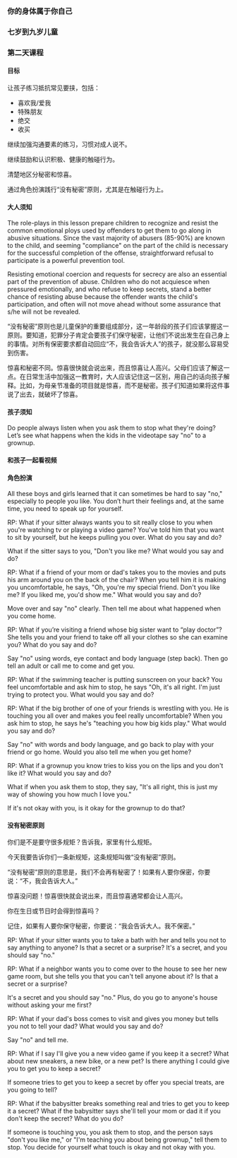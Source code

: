 ### 你的身体属于你自己

### 七岁到九岁儿童

### 第二天课程

#### 目标

让孩子练习抵抗常见要挟，包括：

* 喜欢我/爱我
* 特殊朋友
* 绝交
* 收买

继续加强沟通要素的练习，习惯对成人说不。

继续鼓励和认识积极、健康的触碰行为。

清楚地区分秘密和惊喜。

通过角色扮演践行“没有秘密”原则，尤其是在触碰行为上。

#### 大人须知

The role-plays in this lesson prepare children to recognize and resist the common emotional ploys used by offenders to get them to go along in abusive situations. Since the vast majority of abusers (85-90%) are known to the child, and seeming "compliance" on the part of the child is necessary for the successful completion of the offense, straightforward refusal to participate is a powerful prevention tool.

Resisting emotional coercion and requests for secrecy are also an essential part of the prevention of abuse. Children who do not acquiesce when pressured emotionally, and who refuse to keep secrets, stand a better chance of resisting abuse because the offender wants the child's participation, and often will not move ahead without some assurance that s/he will not be revealed.

“没有秘密”原则也是儿童保护的重要组成部分，这一年龄段的孩子们应该掌握这一原则。要知道，犯罪分子肯定会要孩子们保守秘密，让他们不说出发生在自己身上的事情。对所有保密要求都自动回应“不，我会告诉大人”的孩子，就没那么容易受到伤害。

惊喜和秘密不同。惊喜很快就会说出来，而且惊喜让人高兴。父母们应该了解这一点。在日常生活中加强这一教育时，大人应该记住这一区别，用自己的话向孩子解释。比如，为母亲节准备的项目就是惊喜，而不是秘密。孩子们知道如果将这件事说了出去，就破坏了惊喜。

#### 孩子须知

Do people always listen when you ask them to stop what they're doing?  Let’s see what happens when the kids in the videotape say "no" to a grownup.

#### 和孩子一起看视频

#### 角色扮演

All these boys and girls learned that it can sometimes be hard to say "no," especially to people you like. You don’t hurt their feelings and, at the same time, you need to speak up for yourself.

RP:  What if your sitter always wants you to sit really close to you when you're watching tv or playing a video game?  You've told him that you want to sit by yourself, but he keeps pulling you over.  What do you say and do?

What if the sitter says to you, "Don't you like me? What would you say and  do?

RP:   What if a friend of your mom or dad's takes you to the movies and puts his arm around you on the back of the chair?   When you tell him it is making you uncomfortable, he says, "Oh, you're my special friend.   Don't you like me? If you liked me, you'd show me." What would you say and do?

Move over and say "no"   clearly.  Then tell me about what happened when you come home.

RP:   What if you’re visiting a friend whose big sister want to “play doctor”? She tells you and your friend to take off all your clothes so she can examine you?   What do you say and do?

Say "no" using words, eye contact and body language (step back).   Then go tell an adult or call  me to come and get you.

RP:   What if the swimming teacher is putting sunscreen on your back? You feel uncomfortable and ask him to stop, he says "Oh, it's all right.   I'm just trying to protect you.  What would you say and do?

 RP:   What if the big brother of one of your friends is wrestling with you. He is touching you all over and makes you feel really uncomfortable? When you ask him to stop, he says he's "teaching you how big kids play." What would you say and do?

Say "no" with words and body language, and go back to play with your friend or go home.  Would you also tell me when you get home?

RP:   What if a grownup you know tries to kiss you on the lips and you don't like it?   What would you say and do?

What if when you ask them to stop, they say, "It's all right, this is just my way of showing you how much I love you."

If it's not okay with you, is it okay for the grownup to do that?

#### 没有秘密原则

你们是不是要守很多规矩？告诉我，家里有什么规矩。

今天我要告诉你们一条新规矩，这条规矩叫做“没有秘密”原则。

“没有秘密”原则的意思是，我们不会再有秘密了！如果有人要你保密，你要说：“不，我会告诉大人。”

惊喜没问题！惊喜很快就会说出来，而且惊喜通常都会让人高兴。

你在生日或节日时会得到惊喜吗？

记住，如果有人要你保守秘密，你要说：“我会告诉大人。我不保密。”

RP:   What if your sitter wants you to take a bath with her and tells you not to say anything to anyone?
Is that a secret or a surprise? It's a secret, and you should say "no."

RP:  What if a neighbor wants you to come over to the house to see her new game room, but she tells you that you can't tell anyone about it?  Is that a secret or a surprise?

It's a secret and you should say "no."  Plus, do you go to anyone's house without asking your me first? 

RP:   What if your dad's boss comes to visit and gives you money but tells you not to tell your dad? What would you say and do?

Say "no" and tell me.

RP:   What if I say I'll give you a new video game if you keep it a secret?  What about new sneakers, a new bike, or a new pet?  Is there anything I could give you to get you to keep a secret?

If someone tries to get you to keep a secret by offer you special treats, are you going to tell?

RP:   What if the babysitter breaks something real and tries to get you to keep it a secret?  What if the babysitter says she'll tell your mom or dad it if you don't keep the secret? What do you do? 

If someone is touching you, you ask them to stop, and the person says "don't you like me," or "I'm teaching you about being grownup," tell them to stop.  You decide for yourself what touch is okay and not okay with you.





